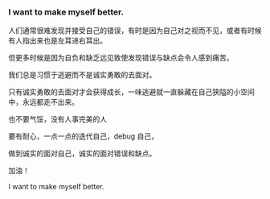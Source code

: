 ### I want to make myself better.


人们通常很难发现并接受自己的错误，有时是因为自己对之视而不见，或者有时候有人指出来也是左耳进右耳出。

但更多时候是因为自负和缺乏远见致使发现错误与缺点会令人感到痛苦。

我们总是习惯于逃避而不是诚实勇敢的去面对。

只有诚实勇敢的去面对才会获得成长，一味逃避就一直躲藏在自己狭隘的小空间中，永远都走不出来。

也不要气馁，没有人事完美的人

要有耐心，一点一点的迭代自己，debug 自己，

做到诚实的面对自己，诚实的面对错误和缺点。

加油！

I want to make myself better.
